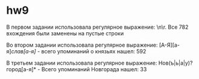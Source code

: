 # hw9
В первом задании использовала регулярное выражение: \n\r. Все 782 вхождения были заменены на пустые строки

Во втором задании использовала регулярное выражение: [А-Я][а-я]*слав[а-я]* - всего упоминаний о князьях нашел: 592

В третьем задании использовала регулярное выражение: Нов(ъ|ь|а|у)?город[а-я]* - Всего упоминаний Новгорада нашел: 33
